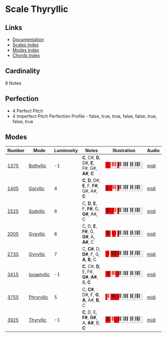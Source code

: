 # Scale Thyryllic

## Links

- [Documentation](README.md)
- [Scales Index](Scales.md)
- [Modes Index](Modes.md)
- [Chords Index](Chords.md)

## Cardinality

8 Notes

## Perfection

- 4 Perfect Pitch
- 4 Imperfect Pitch
Perfection Profile - false, true, true, false, false, true, false, true

## Modes

| Number | Mode | Luminosity | Notes | Illustration | Audio |
|--------|------|------------|-------|--------------|-------|
| [1375](https://ianring.com/musictheory/scales/1375) | [Bothyllic](ModeBothyllic.md) | -1 | **C**, C#, **D**, D#, **E**, F#, G#, **A#**, **C** | ![CNaturalBothyllic](ModeCNaturalBothyllic.png) | [midi](https://github.com/edipermadi/music/blob/main/docs/ModeCNaturalBothyllic.mid?raw=true) | 
| [1405](https://ianring.com/musictheory/scales/1405) | [Goryllic](ModeGoryllic.md) | 4 | **C**, **D**, D#, **E**, F, **F#**, G#, A#, **C** | ![CNaturalGoryllic](ModeCNaturalGoryllic.png) | [midi](https://github.com/edipermadi/music/blob/main/docs/ModeCNaturalGoryllic.mid?raw=true) | 
| [1525](https://ianring.com/musictheory/scales/1525) | [Sodyllic](ModeSodyllic.md) | 6 | C, **D**, **E**, F, **F#**, G, **G#**, A#, C | ![CNaturalSodyllic](ModeCNaturalSodyllic.png) | [midi](https://github.com/edipermadi/music/blob/main/docs/ModeCNaturalSodyllic.mid?raw=true) | 
| [2005](https://ianring.com/musictheory/scales/2005) | [Gygyllic](ModeGygyllic.md) | 8 | C, D, **E**, **F#**, G, **G#**, A, **A#**, C | ![CNaturalGygyllic](ModeCNaturalGygyllic.png) | [midi](https://github.com/edipermadi/music/blob/main/docs/ModeCNaturalGygyllic.mid?raw=true) | 
| [2735](https://ianring.com/musictheory/scales/2735) | [Gynyllic](ModeGynyllic.md) | 7 | C, **C#**, D, **D#**, F, G, **A**, **B**, C | ![CNaturalGynyllic](ModeCNaturalGynyllic.png) | [midi](https://github.com/edipermadi/music/blob/main/docs/ModeCNaturalGynyllic.mid?raw=true) | 
| [3415](https://ianring.com/musictheory/scales/3415) | [Ionaptyllic](ModeIonaptyllic.md) | -1 | **C**, C#, **D**, E, F#, **G#**, **A#**, B, **C** | ![CNaturalIonaptyllic](ModeCNaturalIonaptyllic.png) | [midi](https://github.com/edipermadi/music/blob/main/docs/ModeCNaturalIonaptyllic.mid?raw=true) | 
| [3755](https://ianring.com/musictheory/scales/3755) | [Phryryllic](ModePhryryllic.md) | 5 | C, **C#**, D#, F, **G**, **A**, A#, **B**, C | ![CNaturalPhryryllic](ModeCNaturalPhryryllic.png) | [midi](https://github.com/edipermadi/music/blob/main/docs/ModeCNaturalPhryryllic.mid?raw=true) | 
| [3925](https://ianring.com/musictheory/scales/3925) | [Thyryllic](ModeThyryllic.md) | -1 | **C**, D, E, **F#**, **G#**, A, **A#**, B, **C** | ![CNaturalThyryllic](ModeCNaturalThyryllic.png) | [midi](https://github.com/edipermadi/music/blob/main/docs/ModeCNaturalThyryllic.mid?raw=true) | 
